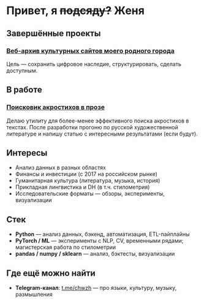 # Привет, я ~~подсяду?~~ Женя



## Завершённые проекты

### [Веб-архив культурных сайтов моего родного города](https://github.com/zhenyacode/ui_archive)  
Цель — сохранить цифровое наследие, структурировать, сделать доступным.  

## В работе
### [Поисковик акростихов в прозе](https://github.com/zhenyacode/acrofinder)
Делаю утилиту для более-менее эффективного поиска акростихов в текстах. 
После разработки прогоню по русской художественной литературе и напишу статью с интересными результатами (если будут).


## Интересы

- Анализ данных в разных областях
- Финансы и инвестиции (с 2017 на российском рынке)
- Гуманитарная культура (литература, музыка, история)
- Прикладная лингвистика и DH (в т.ч. стилометрия)
- Исследовательские форматы — обзоры, эксперименты, визуализации



## Стек

- **Python** — анализ данных, бэкенд, автоматизация, ETL-пайплайны
- **PyTorch / ML** — эксперименты с NLP, CV, временными рядами; магистерская работа по стилометрии
- **pandas / numpy / sklearn** — анализ, бэктесты, визуализации



## Где ещё можно найти

- **Telegram-канал**: [t.me/chwzh](https://t.me/chwzh) — про языки, культуру, музыку, размышления
